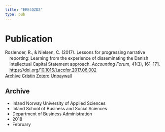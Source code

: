 ```yaml
---
title: "ERE4QZD2"
type: pub
---
```

<h1>Publication</h1>
<article id="csl-bib-container-ERE4QZD2" class="csl-bib-container">
  <div class="csl-bib-body" style="line-height: 1.35; padding-left: 1em; text-indent:-1em;">
  <div class="csl-entry">Roslender, R., &amp; Nielsen, C. (2017). Lessons for progressing narrative reporting: Learning from the experience of disseminating the Danish Intellectual Capital Statement approach. <i>Accounting Forum</i>, <i>41</i>(3), 161&#x2013;171. <a href="https://doi.org/10.1016/j.accfor.2017.06.002">https://doi.org/10.1016/j.accfor.2017.06.002</a></div>
</div>
  <div class="csl-bib-buttons">
    <a href="#taxonomy-article-ERE4QZD2" class="csl-bib-button">Archive</a>
    <a href alt="Cristin URL" class="csl-bib-button">Cristin</a>
    <a href alt="Zotero URL" class="csl-bib-button">Zotero</a>
    <a href="https://discovery.dundee.ac.uk/files/18296223/NewerHorses.pdf" class="csl-bib-button">Unpaywall</a>
  </div>
  <div id="csl-bib-meta-container-ERE4QZD2"></div>
</article>
<div id="csl-bib-meta-ERE4QZD2" class="csl-bib-meta">
  <article id="taxonomy-article-ERE4QZD2" class="taxonomy-article">
    <h1>Archive</h1>
    <ul>
      <li>Inland Norway University of Applied Sciences</li>
      <li>Inland School of Business and Social Sciences</li>
      <li>Department of Business Administration</li>
      <li>2018</li>
      <li>February</li>
    </ul>
  </article>
</div>
